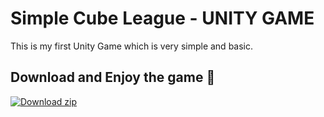 # Simple Cube League - UNITY GAME

This is my first Unity Game which is very simple and basic.

## Download and Enjoy the game 🚀

[![Download zip](https://custom-icon-badges.herokuapp.com/badge/-Download-blue?style=for-the-badge&logo=download&logoColor=white "Download zip")](https://raw.githubusercontent.com/shubham-gupta-16/Simple-Cube-League-UNITY-GAME/main/Simple_Cube_League_Setup.exe)